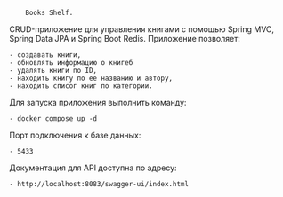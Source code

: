         Books Shelf.

CRUD-приложение для управления книгами с помощью Spring MVC, Spring Data JPA и Spring Boot Redis.
Приложение позволяет:

    - создавать книги,
    - обновлять информацию о книгеб
    - удалять книги по ID,
    - находить книгу по ее названию и автору,
    - находить списог книг по категории.

Для запуска приложения выполнить команду:

    - docker compose up -d

Порт подключения к базе данных:

    - 5433

Документация для API доступна по адресу:

    - http://localhost:8083/swagger-ui/index.html
